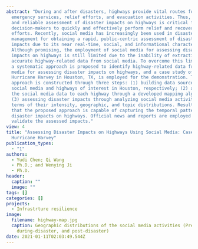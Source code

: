 ```yaml
---
abstract: "During and after disasters, highways provide vital routes for
  emergency services, relief efforts, and evacuation activities. Thus, a timely
  and reliable assessment of disaster impacts on highways is critical for
  decision-makers to quickly and effectively perform relief and recovery
  efforts. Recently, social media has increasingly been used in disaster
  management for obtaining a rapid, public-centric assessment of disaster
  impacts due to its near real-time, social, and informational characteristics.
  Although promising, the employment of social media for assessing disaster
  impacts on highways is still limited due to the inability of extracting
  accurate highway-related data from social media. To overcome this limitation,
  a systematic approach is proposed to identify highway-related data from social
  media for assessing disaster impacts on highways, and a case study of
  Hurricane Harvey in Houston, TX, is employed for the demonstration. The
  approach is constructed through three steps: (1) building data sources for
  social media and highways of interest in Houston, respectively; (2) adapting
  the social media data to each highway through a developed mapping algorithm;
  (3) assessing disaster impacts through analyzing social media activities in
  terms of their intensity, geographic, and topic distributions. Results show
  that the proposed approach is capable of capturing the temporal patterns of
  disaster impacts on highways. Official news and reports are employed to
  validate the assessed impacts."
view: 4
title: "Assessing Disaster Impacts on Highways Using Social Media: Case Study of
  Hurricane Harvey"
publication_types:
  - "1"
authors:
  - Yudi Chen; Qi Wang
  - Ph.D.; and Wenying Ji
  - Ph.D.
header:
  caption: ""
  image: ""
tags: []
categories: []
projects:
  - Infrastrture resilience
image:
  filename: highway-map.jpg
  caption: Geographic distributions of the social media activities (Pre-disaster,
    during-disaster, and post-disaster)
date: 2021-01-11T02:03:49.544Z
---
```

